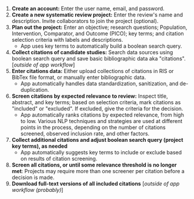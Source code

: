 1. **Create an account:** Enter the user name, email, and password.
1. **Create a new systematic review project:** Enter the review's name and description. Invite collaborators to join the project (optional).
1. **Plan out the project:** Enter an objective; research questions; Population, Intervention, Comparator, and Outcome (PICO); key terms; and citation selection criteria with labels and descriptions.
    - App uses key terms to automatically build a boolean search query.
1. **Collect citations of candidate studies:** Search data sources using boolean search query and save basic bibliographic data aka "citations". [_outside of app workflow_]
1. **Enter citations data:** Either upload collections of citations in RIS or BibTex file format, or manually enter bibliographic data.
    - App automatically handles data standardization, sanitization, and de-duplication.
1. **Screen citations by expected relevance to review:** Inspect title, abstract, and key terms; based on selection criteria, mark citations as "included" or "excluded". If excluded, give the criteria for the decision.
    - App automatically ranks citations by expected relevance, from high to low. Various NLP techniques and strategies are used at different points in the process, depending on the number of citations screened, observed inclusion rate, and other factors.
1. **Collect additional citations and adjust boolean search query (project key terms), as needed**
    - App automatically suggests key terms to include or exclude based on results of citation screening.
1. **Screen all citations, or until some relevance threshold is no longer met**: Projects may require more than one screener per citation before a decision is made.
1. **Download full-text versions of all included citations** [_outside of app workflow (probably)_]
